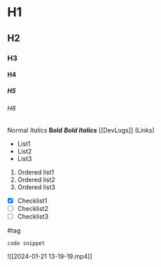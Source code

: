 # H1
## H2
### H3
#### H4
##### H5
###### H6
Normal
*Italics*
**Bold**
***Bold Italics***
[[DevLogs]] (Links)

- List1
- List2
- List3

1. Ordered list1
2. Ordered list2
3. Ordered list3

- [x] Checklist1
- [ ] Checklist2
- [ ] Checklist3

#tag

```
code snippet
```

![[2024-01-21 13-19-19.mp4]]